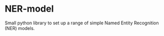 # NER-model

Small python library to set up a range of simple Named Entity
Recognition (NER) models.